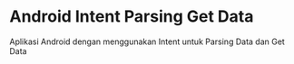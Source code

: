 # Android Intent Parsing Get Data
Aplikasi Android dengan menggunakan Intent untuk Parsing Data dan Get Data
